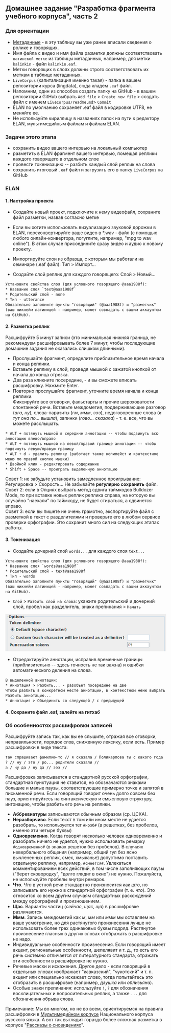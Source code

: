 ## Домашнее задание "Разработка фрагмента учебного корпуса", часть 2

### Для ориентации  
* [Метаданные](https://docs.google.com/spreadsheets/d/1FvS4-A4gj9O_khXbSC1s3xMKeJyd8RtAkJwZ5fTkPLA/edit?usp=sharing) - в эту таблицу 
вы уже ранее вписали сведения о ролике и говорящих.  
* Имя файла с видео и имя файла разметки должны соответствовать `латинской метке` из таблицы метаданных, например, для метки `kalinkin` - файл `kalinkin.eaf`.  
* Метки говорящих в слоях должны строго соответствовать их меткам в таблице метаданных.  
* `LiveCorpus` (капитализация именно такая) - папка в вашем репозитории курса (lingdata), сюда кладем `.eaf` файл. 
* Напомним, один из способов создать папку на GitHub - в вашем репозитории GitHub выбрать `Add file` > `Create new file` > создать файл с именем `LiveCorpus/readme.md`> `Commit`       
* ELAN по умолчанию сохраняет .eaf файл в кодировке UTF8, не меняйте ее.  
* Не используйте кириллицу в названиях папок на пути к редактору ELAN, мультимедийным файлам и файлам ELAN.   

### Задачи этого этапа 

* сохранить видео вашего интервью на локальный компьютер     
* разметить в ELAN фрагмент вашего интервью, помещая реплики каждого говорящего в отдельном слое  
* провести токенизацию -- разбить каждый слой реплик на слова  
* сохранить итоговый `.eaf` файл и загрузить его в папку `LiveCorpus` на GitHub  

### ELAN  

#### 1. Настройка проекта  

* Cоздайте новый проект, подключите к нему видеофайл, сохраните файл разметки, назвав согласно метке     

* Если вы хотите использовать визуализацию звуковой дорожки в ELAN, переконвертируйте ваше видео в *.wav - файл (с помощью любого онлайн-конвертора, погуглите, например, "mpg to wav online"). 
В этом случае присоедините сразу видео и аудио к новому проекту.  

* Импортируйте слои из образца, с которым мы работали на семинаре (.eaf файл): Тип > Импорт...      

* Создайте слой реплик для каждого говорящего: Слой > Новый...   

```
Установите свойства слоя (для условного говорящего @aaa1988f):  
* Название слоя `text@aaa1988f`  
* Родительский слой - none   
* Тип - utterance  
Обязательно заполните пункты "говорящий" (@aaa1988f) и "разметчик" (ваш никнейм латиницей - например, может совпадать с вашим аккаунтом на GitHub). 
```

#### 2. Разметка реплик

Расшифруйте 5 минут записи (это минимальная нижняя граница, не рекомендуем расшифровывать более 7 минут, чтобы последующие домашние задания не оказались слишком длинными).     
* Прослушайте фрагмент, определите приблизительное время начала и конца реплики.  
* Вставьте реплику в слой, проведя мышкой с зажатой кнопкой от начала до конца отрезка.  
* Два раза кликните посередине, - и вы сможете вписать расшифровку. Нажмите Enter.  
* Повторно прослушайте фрагмент, уточните время начала и конца реплики.  
Фиксируйте все оговорки, фальстарты и прочие шероховатости спонтанной речи. Вставьте междометия, поддерживающие разговор (_ага_, _ну_), слова-паразиты (_гм_, _ммм_, _эээ_), недоговоренные слова (_и тут она по... вышла_), запинки (_гово... сказала_) - т. е. все, что вы можете расслышать.

``` 
* ALT + потянуть мышкой в середине аннотации -- чтобы подвинуть всю аннотацию влево/вправо  
* ALT + потянуть мышкой на левой/правой границе аннотации -- чтобы подвинуть левую/правую границу  
* ALT + d - удалить реплику (работает также копипейст и контекстное меню по правой кнопке мышки)  
* Двойной клик - редактировать содержание   
* Shift + Space -- проиграть выделенную аннотацию    
```

Совет 1: не забудьте установить замедленное проигрывание: Регулировка > Скорость... Не забывайте **регулярно сохранять** файл.  
Совет 2: если в Опциях выбрать метод сдвига таймкодов Bulldozer Mode, то при вставке новых реплик реплика справа, на которую вы случайно "наехали" по таймкоду, не будет стираться, а сдвинется вправо.  
Совет 3: если вы пишете не очень грамотно, экспортируйте файл с разметкой в текст с разделителями и проверьте его в любом сервисе проверки орфографии. Это сохранит много сил на следующих этапах работы.  
 
#### 3. Токенизация  

* Создайте дочерний слой `words...` для каждого слоя `text...`  

```
Установите свойства слоя (для условного говорящего @aaa1988f):  
* Название слоя `words@aaa1988f`  
* Родительский слой - text@aaa1988f  
* Тип - words  
Обязательно заполните пункты "говорящий" (@aaa1988f) и "разметчик" (ваш никнейм латиницей - например, может совпадать с вашим аккаунтом на GitHub). 
```

* `Слой` > `Разбить слой на слова`: укажите родительский и дочерний слой, пробел как разделитель, знаки препинания > `Начать`   
<img src="fig/elan_9.png" />

* Отредактируйте аннотации, исправив временные границы (приблизительно -- здесь точность не так важна) и ошибки автоматического деления на слова.   

```
В выделенной аннотации:
* Аннотация > Разбить... - разобъет посередине на две  
Чтобы разбить в конкретном месте аннотации, в контекстном меню выбрать Разбить аннотацию...
* Аннотация > Объединить со следующей / c предыдущей  
```

#### 4. Сохраните файл .eaf, залейте на гитхаб  


### Об особенностях расшифровки записей  

Расшифруйте запись так, как вы ее слышите, отражая все оговорки, неправильности, порядок слов, сниженную лексику, если есть. Пример расшифровки в виде текста: 

```
там спрашивают фамилию-то // я сказала / Поликарпова ты с какого года ? // ну / это / ро... родители сказали // 
а / ну да / ну да // эээ //
```

Расшифровка записывается в стандартной русской орфографии, стандартная пунктуация не ставится, но обозначаются знаками большие и малые паузы, соответствующие примерно точке и запятой в письменной речи. 
Если говорящий говорит очень долго совсем без пауз, ориентируйтесь на синтаксическую и смысловую структуру, интонацию, чтобы разбить его речь на реплики.  

* __Аббревиатуры__ записываются обычным образом (ср. ЦСКА). 
* __Неразборчиво__. Если текст в том или ином месте не удается разобрать, то используется тег `#нрзб#` (в решетках, без пробелов, именно эти четыре буквы)  
* __Одновременно__. Когда говорят несколько человек одновременно и разобрать ничего не удается, нужно использовать ремарку `#одновременно#` (в знаках решеток без пробелов). 
В случаях невербального общения (например, общий гул без ясно вычлененных реплик, смех, хмыканье) допустимо поставить отдельную реплику, например, `#смеется#`. 
Увлекаться комментированием всех действий, в том числе заполняющих паузы ("берет сковородку", "долго глядит в окно") не нужно. Пожалуйста, не используйте пробелы внутри ремарок. 
* __Что__. _Что_ в устной речи стандартно произносится как _што_, но записывать его нужно в стандартной орфографии (т. е. _что_). Это относится ко всем другим случаям стандартных расхождений между орфографией и произношением.  
* __Щас__. Варианты частиц (_сейчас_, _щас_, _ща_) в расшифровке различаются.  
* __Ммм__. Запись междометий как _м_, _мм_ или _ммм_ мы оставляем на ваше усмотрение, но для растянутого произнесения лучше не использовать более трех одинаковых буквы подряд. Растянутое произнесение гласных в других словах отображать в расшифровке не надо.     
* Индивидуальные особенности произнесения. Если говорящий имеет акцент, региональные особенности, шепелявит и т. д., то есть его речь системно отличается от литературного стандарта, отражать эти особенности в расшифровке не нужно.  
* Речевые маски и искажения. Другое дело - если говорящий в отдельных словах изображает "кавказский", "чукотский" и т. п. акцент или специально искажает слово, тогда попытайтесь это отобразить в расшифровке (например, _дэушка_ или _облизьяна_).   
* Особые знаки препинания: используйте `!`, `?` для обозначения восклицательных и вопросительных реплик, а также `...` для обозначения обрыва слова.  

Примечание: Мы во многом, но не во всем, ориентируемся на правила расшифровки в [Мультимедийном корпусе](https://processing.ruscorpora.ru/search.xml?env=alpha&env=alpha&api=1.0&mycorp=&mysent=&mysize=&mysentsize=&dpp=&spp=&spd=&mydocsize=&mode=murco&lang=ru&sort=i_grtagging&nodia=1&text=lexgramm&ext=10&nolinks=1&ell=1&parent1=0&level1=0&lex1=%D0%B2%D0%BE) Национального корпуса русского языка. 
А вот так выглядит гораздо более сложная разметка в корпусе "[Рассказы о сновидениях](http://www.spokencorpora.ru/showtrans.py?file=00dreams/NDS_021-m-z)".

